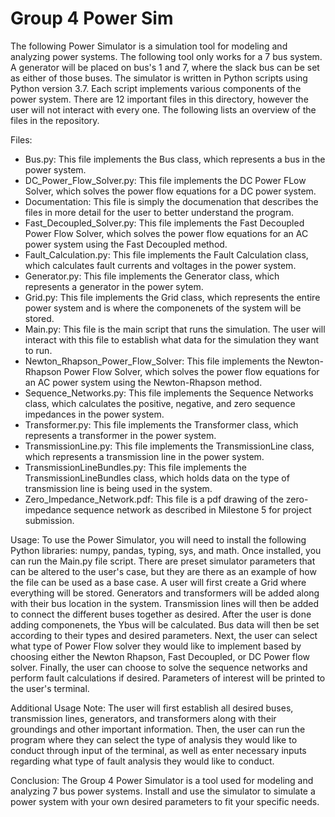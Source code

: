 # Group 4 Power Sim
The following Power Simulator is a simulation tool for modeling and analyzing power systems. The following tool only works for a 7 bus system. A generator will be placed on bus's 1 and 7, where the slack bus can be set as either of those buses. The simulator is written in Python scripts using Python version 3.7. Each script implements various components of the power system. There are 12 important files in this directory, however the user will not interact with every one. The following lists an overview of the files in the repository.

Files:
* Bus.py: This file implements the Bus class, which represents a bus in the power system.
* DC_Power_Flow_Solver.py: This file implements the DC Power FLow Solver, which solves the power flow equations for a DC power system.
* Documentation: This file is simply the documenation that describes the files in more detail for the user to better understand the program.
* Fast_Decoupled_Solver.py: This file implements the Fast Decoupled Power Flow Solver, which solves the power flow equations for an AC power system using the Fast Decoupled method.
* Fault_Calculation.py: This file implements the Fault Calculation class, which calculates fault currents and voltages in the power system.
* Generator.py: This file implements the Generator class, which represents a generator in the power sytem.
* Grid.py: This file implements the Grid class, which represents the entire power system and is where the componenets of the system will be stored.
* Main.py: This file is the main script that runs the simulation. The user will interact with this file to establish what data for the simulation they want to run.
* Newton_Rhapson_Power_Flow_Solver: This file implements the Newton-Rhapson Power Flow Solver, which solves the power flow equations for an AC power system using the Newton-Rhapson method.
* Sequence_Networks.py: This file implements the Sequence Networks class, which calculates the positive, negative, and zero sequence impedances in the power system.
* Transformer.py: This file implements the Transformer class, which represents a transformer in the power system.
* TransmissionLine.py: This file implements the TransmissionLine class, which represents a transmission line in the power system.
* TransmissionLineBundles.py: This file implements the TransmissionLineBundles class, which holds data on the type of transmission line is being used in the system.
* Zero_Impedance_Network.pdf: This file is a pdf drawing of the zero-impedance sequence network as described in Milestone 5 for project submission.

Usage:
To use the Power Simulator, you will need to install the following Python libraries: numpy, pandas, typing, sys, and math.
Once installed, you can run the Main.py file script. There are preset simulator parameters that can be altered to the user's case, but they are there as an example of how the file can be used as a base case. A user will first create a Grid where everything will be stored. Generators and transformers will be added along with their bus location in the system. Transmission lines will then be added to connect the different buses together as desired. After the user is done adding componenets, the Ybus will be calculated. Bus data will then be set according to their types and desired parameters. Next, the user can select what type of Power Flow solver they would like to implement based by choosing either the Newton Rhapson, Fast Decoupled, or DC Power flow solver. Finally, the user can choose to solve the sequence networks and perform fault calculations if desired. Parameters of interest will be printed to the user's terminal.

Additional Usage Note: The user will first establish all desired buses, transmission lines, generators, and transformers along with their groundings and other important information. Then, the user can run the program where they can select the type of analysis they would like to conduct through input of the terminal, as well as enter necessary inputs regarding what type of fault analysis they would like to conduct.

Conclusion:
The Group 4 Power Simulator is a tool used for modeling and analyzing 7 bus power systems. Install and use the simulator to simulate a power system with your own desired parameters to fit your specific needs.
